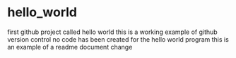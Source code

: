 # hello_world
first github project called hello world
this is a working example of github version control 
no code has been created for the hello world program
this is an example of a readme document change
